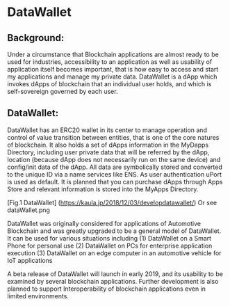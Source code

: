 # DataWallet

## Background:
Under a circumstance that Blockchain applications are almost ready to be used for industries, accessibility to an application as well as usability of application itself becomes important, that is how easy to access and start my applications and manage my private data. DataWallet is a dApp which invokes dApps of blockchain that an individual user holds, and which is self-sovereign governed by each user.

## DataWallet:
DataWallet has an ERC20 wallet in its center to manage operation and control of value transition between entities, that is one of the core natures of blockchain. It also holds a set of dApps information in the MyDapps Directory, including user private data that will be referred by the dApp, location (because dApp does not necessarily run on the same device) and config/init data of the dApp.  All data are symbolically stored and converted to the unique ID via a name services like ENS. As user authentication uPort is used as default.
It is planned that you can purchase dApps through Apps Store and relevant information is stored into the MyApps Directory.

[Fig.1 DataWallet] (https://kaula.jp/2018/12/03/developdatawallet/) Or see dataWallet.png
 
DataWallet was originally considered for applications of Automotive Blockchain and was greatly upgraded to be a general model of DataWallet. It can be used for various situations including
(1) DataWallet on a Smart Phone for personal use
(2) DataWallet on PCs for enterprise application execution
(3) DataWallet on an edge computer in an automotive vehicle for IoT applications

A beta release of DataWallet will launch in early 2019, and its usability to be examined by several blockchain applications.
Further development is also planned to support Interoperability of blockchain applications even in limited environments.

